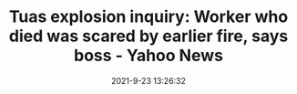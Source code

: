 ---
"title": "Tuas explosion inquiry: Worker who died was scared by earlier fire, says boss - Yahoo News"
"date": "2021-9-23 13:26:32"
"feed_name": "GOOGLENEWSINDUSTRIAL"
"feed_website": "https://news.google.com/search?q=industrial%2Bincident&hl=en-US&gl=US&ceid=US:en"
"feed_rss": "https://news.google.com/rss/search?q=industrial%2Bincident&hl=en-US&gl=US&ceid=US:en"
"link": "https://news.yahoo.com/tuas-explosion-inquiry-worker-died-scared-earlier-fire-boss-132632406.html"
"file": "_posts/2021-1-1-e30db7e36781409eedc68a39ca5ad2f3fcbe7496.md"
"accident": "1"
"drilling": "1"
"dead": "1"
"injured": "0"
"where": "industrial site"
"place": ""
---